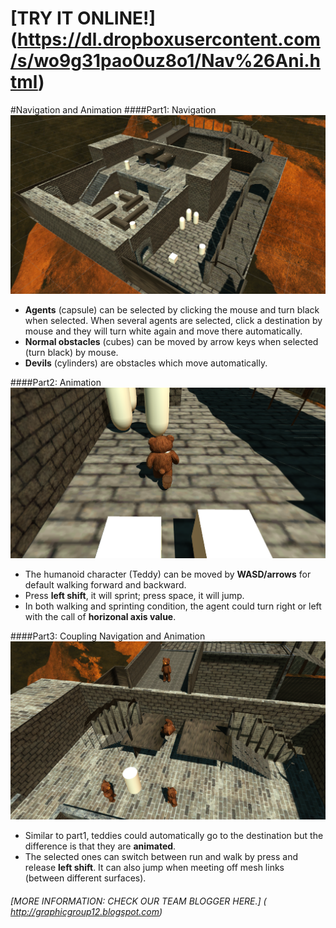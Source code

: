 
# [TRY IT ONLINE!] (https://dl.dropboxusercontent.com/s/wo9g31pao0uz8o1/Nav%26Ani.html) 

#Navigation and Animation
####Part1: Navigation
![alt tag](Scene1.png)
* **Agents** (capsule) can be selected by clicking the mouse and turn black when selected. When several agents are selected, click a destination by mouse and they will turn white again and move there automatically. 
* **Normal obstacles** (cubes) can be moved by arrow keys when selected (turn black) by mouse. 
* **Devils** (cylinders) are obstacles which move automatically.


####Part2: Animation
![alt tag](Scene2.png)
* The humanoid character (Teddy) can be moved by **WASD/arrows** for default walking forward and backward. 
* Press **left shift**, it will sprint; press space, it will jump. 
* In both walking and sprinting condition, the agent could turn right or left with the call of **horizonal axis value**.

####Part3: Coupling Navigation and Animation
![alt tag](Scene-3.png)
* Similar to part1, teddies could automatically go to the destination but the difference is that they are **animated**.
* The selected ones can switch between run and walk by press and release **left shift**. It can also jump when meeting off mesh links (between different surfaces).


###### [MORE INFORMATION: CHECK OUR TEAM BLOGGER HERE.] ( http://graphicgroup12.blogspot.com) 
